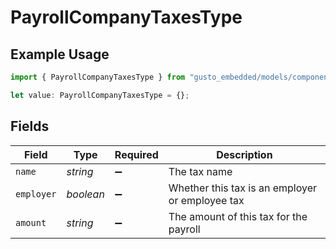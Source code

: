 # PayrollCompanyTaxesType

## Example Usage

```typescript
import { PayrollCompanyTaxesType } from "gusto_embedded/models/components";

let value: PayrollCompanyTaxesType = {};
```

## Fields

| Field                                           | Type                                            | Required                                        | Description                                     |
| ----------------------------------------------- | ----------------------------------------------- | ----------------------------------------------- | ----------------------------------------------- |
| `name`                                          | *string*                                        | :heavy_minus_sign:                              | The tax name                                    |
| `employer`                                      | *boolean*                                       | :heavy_minus_sign:                              | Whether this tax is an employer or employee tax |
| `amount`                                        | *string*                                        | :heavy_minus_sign:                              | The amount of this tax for the payroll          |